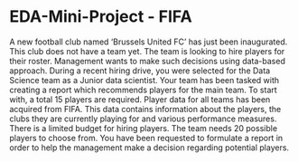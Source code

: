 # EDA-Mini-Project - FIFA
A new football club named ‘Brussels United FC’ has just been inaugurated. This club does not have a team yet. The team is looking to hire players for their roster. Management wants to make such decisions using data-based approach. During a recent hiring drive, you were selected for the Data Science team as a Junior data scientist. Your team has been tasked with creating a report which recommends players for the main team. To start with, a total 15 players are required. Player data for all teams has been acquired from FIFA. This data contains information about the players, the clubs they are currently playing for and various performance measures. There is a limited budget for hiring players. The team needs 20 possible players to choose from. You have been requested to formulate a report in order to help the management make a decision regarding potential players.
